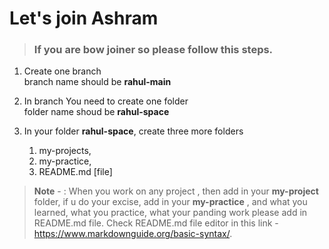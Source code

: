 # Let's join Ashram

> ### If you are bow joiner so please follow this steps.

1. Create one branch <br>
    branch name should be
    **rahul-main**
    
2. In branch You need to create one folder <br>
   folder name shoud be 
   **rahul-space**
   
3. In your folder **rahul-space**, create three more folders
   1. my-projects,
   2. my-practice,
   3. README.md [file]
   
   
>  **Note** - : When you work on any project , then add in your **my-project** folder, if u do your excise, add in your **my-practice** , and what you learned, what you practice, what your panding work please add in README.md file.
>               Check README.md file editor in this link - https://www.markdownguide.org/basic-syntax/.
   
      
   
      
   
